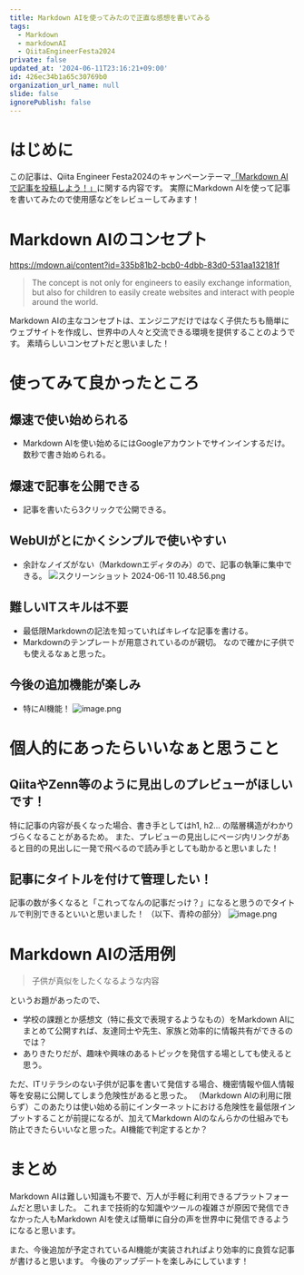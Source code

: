 ```yaml
---
title: Markdown AIを使ってみたので正直な感想を書いてみる
tags:
  - Markdown
  - markdownAI
  - QiitaEngineerFesta2024
private: false
updated_at: '2024-06-11T23:16:21+09:00'
id: 426ec34b1a65c30769b0
organization_url_name: null
slide: false
ignorePublish: false
---
```

# はじめに
この記事は、Qiita Engineer Festa2024のキャンペーンテーマ[「Markdown AIで記事を投稿しよう！」](https://qiita.com/official-events/142fdd0d69ff6bb2d547)に関する内容です。
実際にMarkdown AIを使って記事を書いてみたので使用感などをレビューしてみます！

# Markdown AIのコンセプト
https://mdown.ai/content?id=335b81b2-bcb0-4dbb-83d0-531aa132181f

> The concept is not only for engineers to easily exchange information, but also for children to easily create websites and interact with people around the world.

Markdown AIの主なコンセプトは、エンジニアだけではなく子供たちも簡単にウェブサイトを作成し、世界中の人々と交流できる環境を提供することのようです。
素晴らしいコンセプトだと思いました！

# 使ってみて良かったところ
## 爆速で使い始められる
- Markdown AIを使い始めるにはGoogleアカウントでサインインするだけ。数秒で書き始められる。

## 爆速で記事を公開できる
- 記事を書いたら3クリックで公開できる。


## WebUIがとにかくシンプルで使いやすい
- 余計なノイズがない（Markdownエディタのみ）ので、記事の執筆に集中できる。
![スクリーンショット 2024-06-11 10.48.56.png](https://qiita-image-store.s3.ap-northeast-1.amazonaws.com/0/319375/2350e8b6-4a45-5648-58f8-881696d94f75.png)


## 難しいITスキルは不要
- 最低限Markdownの記法を知っていればキレイな記事を書ける。
- Markdownのテンプレートが用意されているのが親切。
なので確かに子供でも使えるなぁと思った。

## 今後の追加機能が楽しみ
- 特にAI機能！
![image.png](https://qiita-image-store.s3.ap-northeast-1.amazonaws.com/0/319375/c9b5f706-e7f1-95b7-2c1f-3acba2eaca2f.png)


# 個人的にあったらいいなぁと思うこと
## QiitaやZenn等のように見出しのプレビューがほしいです！
特に記事の内容が長くなった場合、書き手としてはh1, h2... の階層構造がわかりづらくなることがあるため。
また、プレビューの見出しにページ内リンクがあると目的の見出しに一発で飛べるので読み手としても助かると思いました！

## 記事にタイトルを付けて管理したい！
記事の数が多くなると「これってなんの記事だっけ？」になると思うのでタイトルで判別できるといいと思いました！
（以下、青枠の部分）
![image.png](https://qiita-image-store.s3.ap-northeast-1.amazonaws.com/0/319375/771a943d-0c58-2eda-26cc-5d5990485578.png)



# Markdown AIの活用例
> 子供が真似をしたくなるような内容

というお題があったので、
- 学校の課題とか感想文（特に長文で表現するようなもの）をMarkdown AIにまとめて公開すれば、友達同士や先生、家族と効率的に情報共有ができるのでは？
- ありきたりだが、趣味や興味のあるトピックを発信する場としても使えると思う。


ただ、ITリテラシのない子供が記事を書いて発信する場合、機密情報や個人情報等を安易に公開してしまう危険性があると思った。
（Markdown AIの利用に限らず）このあたりは使い始める前にインターネットにおける危険性を最低限インプットすることが前提になるが、加えてMarkdown AIのなんらかの仕組みでも防止できたらいいなと思った。AI機能で判定するとか？

# まとめ
Markdown AIは難しい知識も不要で、万人が手軽に利用できるプラットフォームだと思いました。
これまで技術的な知識やツールの複雑さが原因で発信できなかった人もMarkdown AIを使えば簡単に自分の声を世界中に発信できるようになると思います。

また、今後追加が予定されているAI機能が実装されればより効率的に良質な記事が書けると思います。
今後のアップデートを楽しみにしています！

